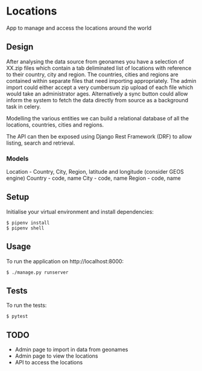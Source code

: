 # Locations
App to manage and access the locations around the world

## Design
After analysing the data source from geonames you have a selection of XX.zip files which contain a tab deliminated list of locations with reference to their country, city and region. The countries, cities and regions are contained within separate files that need importing appropriately. The admin import could either accept a very cumbersum zip upload of each file which would take an administrator ages. Alternatively a sync button could allow inform the system to fetch the data directly from source as a background task in celery.

Modelling the various entities we can build a relational database of all the locations, countries, cities and regions.

The API can then be exposed using Django Rest Framework (DRF) to allow listing, search and retrieval.

### Models
Location - Country, City, Region, latitude and longitude (consider GEOS engine)
Country - code, name
City - code, name
Region - code, name

## Setup
Initialise your virtual environment and install dependencies:
```
$ pipenv install
$ pipenv shell
```

## Usage
To run the application on http://localhost:8000:
```
$ ./manage.py runserver
```

## Tests
To run the tests:
```
$ pytest
```

## TODO
- Admin page to import in data from geonames
- Admin page to view the locations
- API to access the locations
